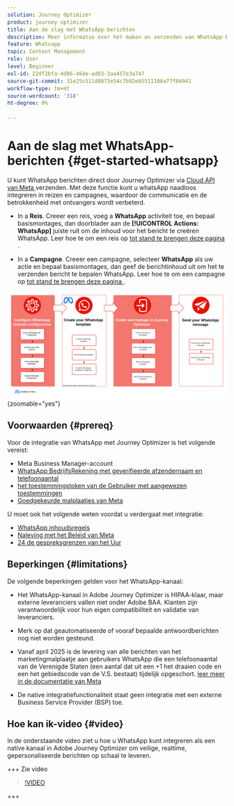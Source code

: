 ```yaml
---
solution: Journey Optimizer
product: journey optimizer
title: Aan de slag met WhatsApp-berichten
description: Meer informatie over het maken en verzenden van WhatsApp-berichten in Journey Optimizer
feature: Whatsapp
topic: Content Management
role: User
level: Beginner
exl-id: 22df2bfa-4d86-464e-ad83-3aa457e3a747
source-git-commit: 31e25c511d8873e54c7b92e65511108a77f84941
workflow-type: tm+mt
source-wordcount: '318'
ht-degree: 0%

---
```


# Aan de slag met WhatsApp-berichten {#get-started-whatsapp}

U kunt WhatsApp berichten direct door Journey Optimizer via [ Cloud API van Meta ](https://developers.facebook.com/docs/whatsapp/cloud-api/) verzenden. Met deze functie kunt u whatsApp naadloos integreren in reizen en campagnes, waardoor de communicatie en de betrokkenheid met ontvangers wordt verbeterd.

* In a **Reis**. Creeer een reis, voeg a **WhatsApp** activiteit toe, en bepaal basismontages, dan doorblader aan de **[!UICONTROL Actions: WhatsApp]** juiste ruit om de inhoud voor het bericht te creëren WhatsApp. Leer hoe te om een reis op [ tot stand te brengen deze pagina ](../building-journeys/journey-gs.md).

* In a **Campagne**. Creeer een campagne, selecteer **WhatsApp** als uw actie en bepaal basismontages, dan geef de berichtinhoud uit om het te verzenden bericht te bepalen WhatsApp. Leer hoe te om een campagne op [ tot stand te brengen deze pagina ](../campaigns/create-campaign.md#configure).

![](assets/do-not-localize/whatsapp-beta.png){zoomable="yes"}

## Voorwaarden {#prereq}

Voor de integratie van WhatsApp met Journey Optimizer is het volgende vereist:

* Meta Business Manager-account
* [ WhatsApp BedrijfsRekening met geverifieerde afzendernaam en telefoonaantal ](https://developers.facebook.com/docs/whatsapp/overview/business-accounts/)
* [ het toestemmingstoken van de Gebruiker met aangewezen toestemmingen ](https://developers.facebook.com/blog/post/2022/12/05/auth-tokens/)
* [ Goedgekeurde malplaatjes van Meta ](https://developers.facebook.com/docs/whatsapp/message-templates/guidelines/)

U moet ook het volgende weten voordat u verdergaat met integratie:

* [ WhatsApp inhoudsregels ](https://www.whatsapp.com/legal/messaging-guidelines)
* [ Naleving met het Beleid van Meta ](https://www.whatsapp.com/legal)
* [ 24 de gespreksgrenzen van het Uur ](https://developers.facebook.com/docs/whatsapp/messaging-limits/)

## Beperkingen {#limitations}

De volgende beperkingen gelden voor het WhatsApp-kanaal:

* Het WhatsApp-kanaal in Adobe Journey Optimizer is HIPAA-klaar, maar externe leveranciers vallen niet onder Adobe BAA. Klanten zijn verantwoordelijk voor hun eigen compatibiliteit en validatie van leveranciers.

* Merk op dat geautomatiseerde of vooraf bepaalde antwoordberichten nog niet worden gesteund.

* Vanaf april 2025 is de levering van alle berichten van het marketingmalplaatje aan gebruikers WhatsApp die een telefoonaantal van de Verenigde Staten (een aantal dat uit een +1 het draaien code en een het gebiedscode van de V.S. bestaat) tijdelijk opgeschort. [ leer meer in de documentatie van Meta ](https://developers.facebook.com/docs/whatsapp/cloud-api/guides/send-message-templates#per-user-marketing-template-message-limits)

* De native integratiefunctionaliteit staat geen integratie met een externe Business Service Provider (BSP) toe.

## Hoe kan ik-video {#video}

In de onderstaande video ziet u hoe u WhatsApp kunt integreren als een native kanaal in Adobe Journey Optimizer om veilige, realtime, gepersonaliseerde berichten op schaal te leveren.

+++ Zie video

>[!VIDEO](https://video.tv.adobe.com/v/3470250?learn=on&captions=dut)

+++

